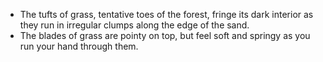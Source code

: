 - The tufts of grass, tentative toes of the forest, fringe its dark interior as they run in irregular clumps along the edge of the sand.
- The blades of grass are pointy on top, but feel soft and springy as you run your hand through them.